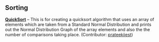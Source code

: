 Sorting
---------

[**QuickSort**](https://github.com/MrBlaise/learnpython/blob/master/Sorting/QuickSort.py) – This is for creating a quicksort algorithm that uses an array of elements which are taken from a Standard Normal Distribution and prints out the Normal Distribution Graph of the array elements and also the the number of comparisons taking place. (Contributor: [prateekiiest](https://github.com/prateekiiest))